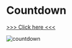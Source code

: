 # Countdown

[>>> Click here <<<](https://michelpomerantzeff.github.io/Countdown/)


![countdown](https://user-images.githubusercontent.com/96065240/175430636-ee3b1c21-8ebb-4822-b75a-27f87ff97db6.png)
